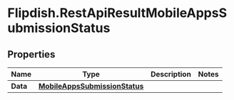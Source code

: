 # Flipdish.RestApiResultMobileAppsSubmissionStatus

## Properties

Name | Type | Description | Notes
------------ | ------------- | ------------- | -------------
**Data** | [**MobileAppsSubmissionStatus**](MobileAppsSubmissionStatus.md) |  | 



